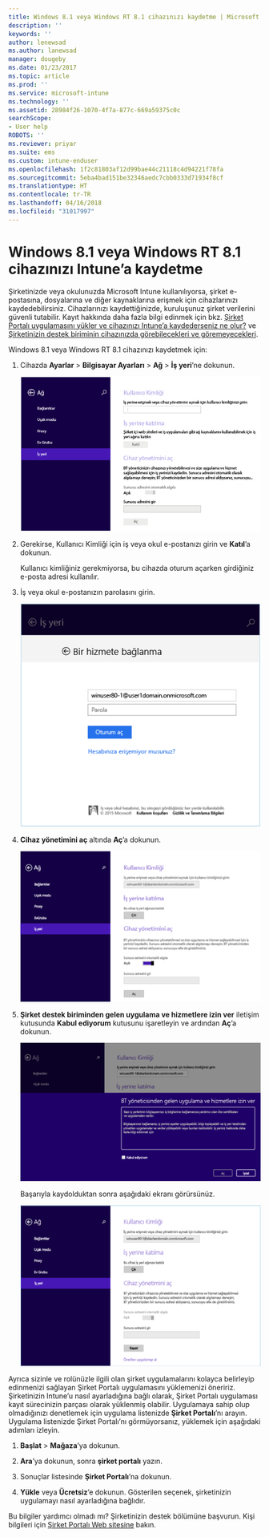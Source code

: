 ```yaml
---
title: Windows 8.1 veya Windows RT 8.1 cihazınızı kaydetme | Microsoft Docs
description: ''
keywords: ''
author: lenewsad
ms.author: lanewsad
manager: dougeby
ms.date: 01/23/2017
ms.topic: article
ms.prod: ''
ms.service: microsoft-intune
ms.technology: ''
ms.assetid: 28984f26-1070-4f7a-877c-669a59375c0c
searchScope:
- User help
ROBOTS: ''
ms.reviewer: priyar
ms.suite: ems
ms.custom: intune-enduser
ms.openlocfilehash: 1f2c81803af12d99bae44c21118c4d94221f78fa
ms.sourcegitcommit: 5eba4bad151be32346aedc7cbb0333d71934f8cf
ms.translationtype: HT
ms.contentlocale: tr-TR
ms.lasthandoff: 04/16/2018
ms.locfileid: "31017997"
---
```

# <a name="how-to-enroll-your-windows-81-or-windows-rt-81-device-in-intune"></a>Windows 8.1 veya Windows RT 8.1 cihazınızı Intune’a kaydetme

Şirketinizde veya okulunuzda Microsoft Intune kullanılıyorsa, şirket e-postasına, dosyalarına ve diğer kaynaklarına erişmek için cihazlarınızı kaydedebilirsiniz. Cihazlarınızı kaydettiğinizde, kuruluşunuz şirket verilerini güvenli tutabilir. Kayıt hakkında daha fazla bilgi edinmek için bkz. [Şirket Portalı uygulamasını yükler ve cihazınızı Intune’a kaydederseniz ne olur?](what-happens-if-you-install-the-company-portal-app-and-enroll-your-device-in-intune-windows.md) ve [Şirketinizin destek biriminin cihazınızda görebilecekleri ve göremeyecekleri](what-info-can-your-company-see-when-you-enroll-your-device-in-intune.md).


Windows 8.1 veya Windows RT 8.1 cihazınızı kaydetmek için:

1.  Cihazda **Ayarlar** &gt; **Bilgisayar Ayarları** &gt; **Ağ** &gt; **İş yeri**’ne dokunun.

    ![nav-to-workplace](./media/W81-1-workplacejoin.png)

2.  Gerekirse, Kullanıcı Kimliği için iş veya okul e-postanızı girin ve **Katıl**’a dokunun.

    Kullanıcı kimliğiniz gerekmiyorsa, bu cihazda oturum açarken girdiğiniz e-posta adresi kullanılır.

3.  İş veya okul e-postanızın parolasını girin.

    ![type-password](./media/W81-2-workplacesettings_signin.png)

4.  **Cihaz yönetimini aç** altında **Aç**’a dokunun.

    ![turn-on-device-management](./media/W81-3-dev-mgt-turn-on.png)

5.  **Şirket destek biriminden gelen uygulama ve hizmetlere izin ver** iletişim kutusunda **Kabul ediyorum** kutusunu işaretleyin ve ardından **Aç**’a dokunun.

    ![turn-on-allow-apps-services](./media/W81-4-agree-allow-apps-services.png)

    Başarıyla kaydolduktan sonra aşağıdaki ekranı görürsünüz.

    ![enrollment-complete](./media/W81-5-enrolled-done.png)

Ayrıca sizinle ve rolünüzle ilgili olan şirket uygulamalarını kolayca belirleyip edinmenizi sağlayan Şirket Portalı uygulamasını yüklemenizi öneririz. Şirketinizin Intune’u nasıl ayarladığına bağlı olarak, Şirket Portalı uygulaması kayıt sürecinizin parçası olarak yüklenmiş olabilir. Uygulamaya sahip olup olmadığınızı denetlemek için uygulama listenizde **Şirket Portalı**’nı arayın. Uygulama listenizde Şirket Portalı’nı görmüyorsanız, yüklemek için aşağıdaki adımları izleyin.

1.  **Başlat** &gt; **Mağaza**’ya dokunun.

2.  **Ara**’ya dokunun, sonra **şirket portalı** yazın.

3.  Sonuçlar listesinde **Şirket Portalı**’na dokunun.

4.  **Yükle** veya **Ücretsiz**’e dokunun. Gösterilen seçenek, şirketinizin uygulamayı nasıl ayarladığına bağlıdır.

Bu bilgiler yardımcı olmadı mı? Şirketinizin destek bölümüne başvurun. Kişi bilgileri için [Şirket Portalı Web sitesine](https://portal.manage.microsoft.com#HelpDeskDialog) bakın.
